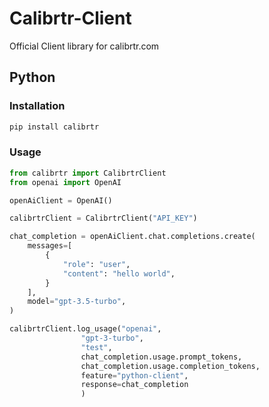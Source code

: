 # Calibrtr-Client
Official Client library for calibrtr.com

## Python
### Installation
```bash
pip install calibrtr
```
### Usage
```python
from calibrtr import CalibrtrClient
from openai import OpenAI

openAiClient = OpenAI()

calibrtrClient = CalibrtrClient("API_KEY")

chat_completion = openAiClient.chat.completions.create(
    messages=[
        {
            "role": "user",
            "content": "hello world",
        }
    ],
    model="gpt-3.5-turbo",
)

calibrtrClient.log_usage("openai",
                "gpt-3-turbo", 
                "test",
                chat_completion.usage.prompt_tokens,
                chat_completion.usage.completion_tokens,
                feature="python-client",
                response=chat_completion
                )
```